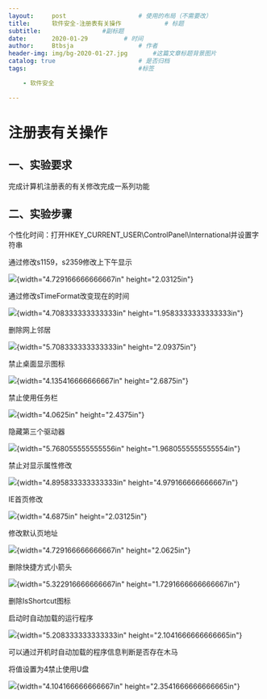 ```yaml
---
layout:     post   				    # 使用的布局（不需要改）
title:      软件安全-注册表有关操作		    # 标题 
subtitle:                 #副标题
date:       2020-01-29			# 时间
author:     Btbsja					# 作者
header-img: img/bg-2020-01-27.jpg 	    #这篇文章标题背景图片
catalog: true 						# 是否归档
tags:								#标签

    - 软件安全

---
```


# 注册表有关操作

## 一、实验要求

完成计算机注册表的有关修改完成一系列功能

## 二、实验步骤

个性化时间：打开HKEY\_CURRENT\_USER\\ControlPanel\\International并设置字符串

通过修改s1159，s2359修改上下午显示

![](https://gitee.com/btbsja/BlogImg/raw/master/blog/2020/03/20200309095414.jpeg){width="4.729166666666667in" height="2.03125in"}

通过修改sTimeFormat改变现在的时间

![](https://gitee.com/btbsja/BlogImg/raw/master/blog/2020/03/20200309095415.png){width="4.708333333333333in" height="1.9583333333333333in"}

删除网上邻居

![](https://gitee.com/btbsja/BlogImg/raw/master/blog/2020/03/20200309095416.png){width="5.708333333333333in" height="2.09375in"}

禁止桌面显示图标

![](https://gitee.com/btbsja/BlogImg/raw/master/blog/2020/03/20200309095417.png){width="4.135416666666667in" height="2.6875in"}

禁止使用任务栏

![](https://gitee.com/btbsja/BlogImg/raw/master/blog/2020/03/20200309095418.png){width="4.0625in" height="2.4375in"}

隐藏第三个驱动器

![](https://gitee.com/btbsja/BlogImg/raw/master/blog/2020/03/20200309095419.png){width="5.768055555555556in" height="1.9680555555555554in"}

禁止对显示属性修改

![](https://gitee.com/btbsja/BlogImg/raw/master/blog/2020/03/20200309095420.png){width="4.895833333333333in" height="4.979166666666667in"}

IE首页修改

![](https://gitee.com/btbsja/BlogImg/raw/master/blog/2020/03/20200309095421.png){width="4.6875in" height="2.03125in"}

修改默认页地址

![](https://gitee.com/btbsja/BlogImg/raw/master/blog/2020/03/20200309095422.png){width="4.729166666666667in" height="2.0625in"}

删除快捷方式小箭头

![](https://gitee.com/btbsja/BlogImg/raw/master/blog/2020/03/20200309095423.png){width="5.322916666666667in" height="1.7291666666666667in"}

删除IsShortcut图标

启动时自动加载的运行程序

![](https://gitee.com/btbsja/BlogImg/raw/master/blog/2020/03/20200309095424.png){width="5.208333333333333in" height="2.1041666666666665in"}

可以通过开机时自动加载的程序信息判断是否存在木马

将值设置为4禁止使用U盘

![](https://gitee.com/btbsja/BlogImg/raw/master/blog/2020/03/20200309095425.png){width="4.104166666666667in" height="2.3541666666666665in"}